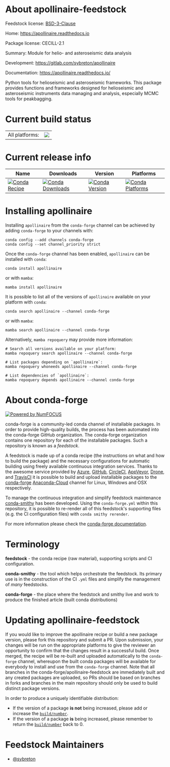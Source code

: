 About apollinaire-feedstock
===========================

Feedstock license: [BSD-3-Clause](https://github.com/conda-forge/apollinaire-feedstock/blob/main/LICENSE.txt)

Home: https://apollinaire.readthedocs.io

Package license: CECILL-2.1

Summary: Module for helio- and asteroseismic data analysis

Development: https://gitlab.com/sybreton/apollinaire

Documentation: https://apollinaire.readthedocs.io/

Python tools for helioseismic and asteroseismic frameworks. This package
provides functions and frameworks designed for helioseismic and
asteroseismic instruments data managing and analysis, especially
MCMC tools for peakbagging.


Current build status
====================


<table><tr><td>All platforms:</td>
    <td>
      <a href="https://dev.azure.com/conda-forge/feedstock-builds/_build/latest?definitionId=12847&branchName=main">
        <img src="https://dev.azure.com/conda-forge/feedstock-builds/_apis/build/status/apollinaire-feedstock?branchName=main">
      </a>
    </td>
  </tr>
</table>

Current release info
====================

| Name | Downloads | Version | Platforms |
| --- | --- | --- | --- |
| [![Conda Recipe](https://img.shields.io/badge/recipe-apollinaire-green.svg)](https://anaconda.org/conda-forge/apollinaire) | [![Conda Downloads](https://img.shields.io/conda/dn/conda-forge/apollinaire.svg)](https://anaconda.org/conda-forge/apollinaire) | [![Conda Version](https://img.shields.io/conda/vn/conda-forge/apollinaire.svg)](https://anaconda.org/conda-forge/apollinaire) | [![Conda Platforms](https://img.shields.io/conda/pn/conda-forge/apollinaire.svg)](https://anaconda.org/conda-forge/apollinaire) |

Installing apollinaire
======================

Installing `apollinaire` from the `conda-forge` channel can be achieved by adding `conda-forge` to your channels with:

```
conda config --add channels conda-forge
conda config --set channel_priority strict
```

Once the `conda-forge` channel has been enabled, `apollinaire` can be installed with `conda`:

```
conda install apollinaire
```

or with `mamba`:

```
mamba install apollinaire
```

It is possible to list all of the versions of `apollinaire` available on your platform with `conda`:

```
conda search apollinaire --channel conda-forge
```

or with `mamba`:

```
mamba search apollinaire --channel conda-forge
```

Alternatively, `mamba repoquery` may provide more information:

```
# Search all versions available on your platform:
mamba repoquery search apollinaire --channel conda-forge

# List packages depending on `apollinaire`:
mamba repoquery whoneeds apollinaire --channel conda-forge

# List dependencies of `apollinaire`:
mamba repoquery depends apollinaire --channel conda-forge
```


About conda-forge
=================

[![Powered by
NumFOCUS](https://img.shields.io/badge/powered%20by-NumFOCUS-orange.svg?style=flat&colorA=E1523D&colorB=007D8A)](https://numfocus.org)

conda-forge is a community-led conda channel of installable packages.
In order to provide high-quality builds, the process has been automated into the
conda-forge GitHub organization. The conda-forge organization contains one repository
for each of the installable packages. Such a repository is known as a *feedstock*.

A feedstock is made up of a conda recipe (the instructions on what and how to build
the package) and the necessary configurations for automatic building using freely
available continuous integration services. Thanks to the awesome service provided by
[Azure](https://azure.microsoft.com/en-us/services/devops/), [GitHub](https://github.com/),
[CircleCI](https://circleci.com/), [AppVeyor](https://www.appveyor.com/),
[Drone](https://cloud.drone.io/welcome), and [TravisCI](https://travis-ci.com/)
it is possible to build and upload installable packages to the
[conda-forge](https://anaconda.org/conda-forge) [Anaconda-Cloud](https://anaconda.org/)
channel for Linux, Windows and OSX respectively.

To manage the continuous integration and simplify feedstock maintenance
[conda-smithy](https://github.com/conda-forge/conda-smithy) has been developed.
Using the ``conda-forge.yml`` within this repository, it is possible to re-render all of
this feedstock's supporting files (e.g. the CI configuration files) with ``conda smithy rerender``.

For more information please check the [conda-forge documentation](https://conda-forge.org/docs/).

Terminology
===========

**feedstock** - the conda recipe (raw material), supporting scripts and CI configuration.

**conda-smithy** - the tool which helps orchestrate the feedstock.
                   Its primary use is in the construction of the CI ``.yml`` files
                   and simplify the management of *many* feedstocks.

**conda-forge** - the place where the feedstock and smithy live and work to
                  produce the finished article (built conda distributions)


Updating apollinaire-feedstock
==============================

If you would like to improve the apollinaire recipe or build a new
package version, please fork this repository and submit a PR. Upon submission,
your changes will be run on the appropriate platforms to give the reviewer an
opportunity to confirm that the changes result in a successful build. Once
merged, the recipe will be re-built and uploaded automatically to the
`conda-forge` channel, whereupon the built conda packages will be available for
everybody to install and use from the `conda-forge` channel.
Note that all branches in the conda-forge/apollinaire-feedstock are
immediately built and any created packages are uploaded, so PRs should be based
on branches in forks and branches in the main repository should only be used to
build distinct package versions.

In order to produce a uniquely identifiable distribution:
 * If the version of a package **is not** being increased, please add or increase
   the [``build/number``](https://docs.conda.io/projects/conda-build/en/latest/resources/define-metadata.html#build-number-and-string).
 * If the version of a package **is** being increased, please remember to return
   the [``build/number``](https://docs.conda.io/projects/conda-build/en/latest/resources/define-metadata.html#build-number-and-string)
   back to 0.

Feedstock Maintainers
=====================

* [@sybreton](https://github.com/sybreton/)

